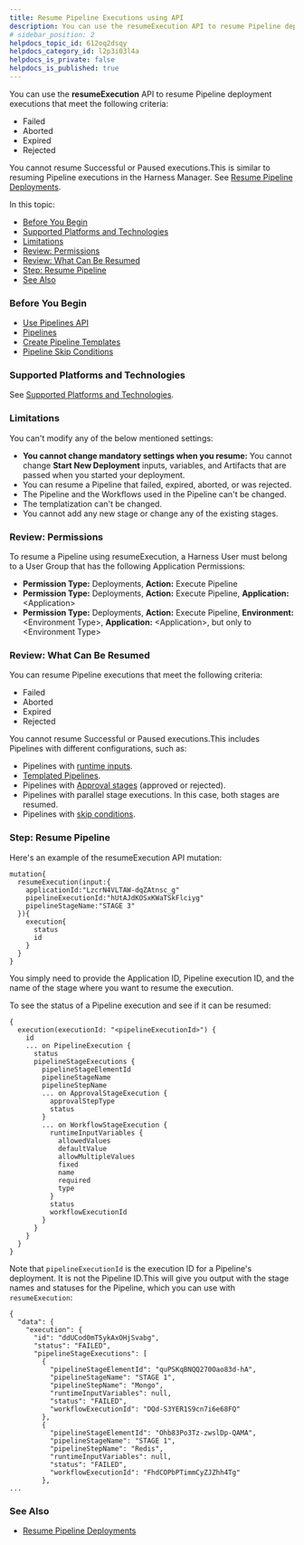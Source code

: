 ```yaml
---
title: Resume Pipeline Executions using API
description: You can use the resumeExecution API to resume Pipeline deployment executions that meet the following criteria --  Failed. Aborted. Expired. Rejected. You cannot resume Successful or Paused executions. T…
# sidebar_position: 2
helpdocs_topic_id: 612oq2dsqy
helpdocs_category_id: l2p3i03l4a
helpdocs_is_private: false
helpdocs_is_published: true
---
```


You can use the **resumeExecution** API to resume Pipeline deployment executions that meet the following criteria:

* Failed
* Aborted
* Expired
* Rejected

You cannot resume Successful or Paused executions.This is similar to resuming Pipeline executions in the Harness Manager. See [Resume Pipeline Deployments](../../../continuous-delivery/concepts-cd/deployments-overview/resume-a-pipeline-deployment.md).

In this topic:

* [Before You Begin](#before_you_begin)
* [Supported Platforms and Technologies](#supported_platforms_and_technologies)
* [Limitations](#limitations)
* [Review: Permissions](#review_permissions)
* [Review: What Can Be Resumed](#review_what_can_be_resumed)
* [Step: Resume Pipeline](#step_resume_pipeline)
* [See Also](#see_also)

### Before You Begin

* [Use Pipelines API](use-pipelines-api.md)
* [Pipelines](../../../continuous-delivery/model-cd-pipeline/pipelines/pipeline-configuration.md)
* [Create Pipeline Templates](../../../continuous-delivery/model-cd-pipeline/pipelines/templatize-pipelines.md)
* [Pipeline Skip Conditions](../../../continuous-delivery/model-cd-pipeline/pipelines/skip-conditions.md)

### Supported Platforms and Technologies

See [Supported Platforms and Technologies](https://docs.harness.io/article/220d0ojx5y-supported-platforms).

### Limitations

You can't modify any of the below mentioned settings:

* **You cannot change mandatory settings when you resume:** You cannot change **Start New Deployment** inputs, variables, and Artifacts that are passed when you started your deployment.
* You can resume a Pipeline that failed, expired, aborted, or was rejected.
* The Pipeline and the Workflows used in the Pipeline can't be changed.
* The templatization can't be changed.
* You cannot add any new stage or change any of the existing stages.

### Review: Permissions

To resume a Pipeline using resumeExecution, a Harness User must belong to a User Group that has the following Application Permissions:

* **Permission Type:** Deployments, **Action:** Execute Pipeline
* **Permission Type:** Deployments, **Action:** Execute Pipeline, **Application:**  &lt;Application&gt;
* **Permission Type:** Deployments, **Action:** Execute Pipeline, **Environment:**&lt;Environment Type&gt;, **Application:** &lt;Application&gt;, but only to &lt;Environment Type&gt;

### Review: What Can Be Resumed

You can resume Pipeline executions that meet the following criteria:

* Failed
* Aborted
* Expired
* Rejected

You cannot resume Successful or Paused executions.This includes Pipelines with different configurations, such as:

* Pipelines with [runtime inputs](../../../continuous-delivery/model-cd-pipeline/pipelines/pipeline-configuration.md).
* [Templated Pipelines](../../../continuous-delivery/model-cd-pipeline/pipelines/templatize-pipelines.md).
* Pipelines with [Approval stages](https://docs.harness.io/category/add-approvals) (approved or rejected).
* Pipelines with parallel stage executions. In this case, both stages are resumed.
* Pipelines with [skip conditions](../../../continuous-delivery/model-cd-pipeline/pipelines/skip-conditions.md).

### Step: Resume Pipeline

Here's an example of the resumeExecution API mutation:


```
mutation{  
  resumeExecution(input:{  
    applicationId:"LzcrN4VLTAW-dqZAtnsc_g"  
    pipelineExecutionId:"hUtAJdKOSxKWaTSkFlciyg"  
    pipelineStageName:"STAGE 3"  
  }){  
    execution{  
      status  
      id  
    }  
  }  
}
```
You simply need to provide the Application ID, Pipeline execution ID, and the name of the stage where you want to resume the execution.

To see the status of a Pipeline execution and see if it can be resumed:


```
{  
  execution(executionId: "<pipelineExecutionId>") {  
    id  
    ... on PipelineExecution {  
      status  
      pipelineStageExecutions {  
        pipelineStageElementId  
        pipelineStageName  
        pipelineStepName  
        ... on ApprovalStageExecution {  
          approvalStepType  
          status  
        }  
        ... on WorkflowStageExecution {  
          runtimeInputVariables {  
            allowedValues  
            defaultValue  
            allowMultipleValues  
            fixed  
            name  
            required  
            type  
          }  
          status  
          workflowExecutionId  
        }  
      }  
    }  
  }  
}
```
Note that `pipelineExecutionId` is the execution ID for a Pipeline's deployment. It is not the Pipeline ID.This will give you output with the stage names and statuses for the Pipeline, which you can use with `resumeExecution`:


```
{  
  "data": {  
    "execution": {  
      "id": "ddUCod0mT5ykAxOHjSvabg",  
      "status": "FAILED",  
      "pipelineStageExecutions": [  
        {  
          "pipelineStageElementId": "quPSKqBNQQ270Oao83d-hA",  
          "pipelineStageName": "STAGE 1",  
          "pipelineStepName": "Mongo",  
          "runtimeInputVariables": null,  
          "status": "FAILED",  
          "workflowExecutionId": "DQd-S3YER1S9cn7i6e68FQ"  
        },  
        {  
          "pipelineStageElementId": "Ohb83Po3Tz-zwslDp-QAMA",  
          "pipelineStageName": "STAGE 1",  
          "pipelineStepName": "Redis",  
          "runtimeInputVariables": null,  
          "status": "FAILED",  
          "workflowExecutionId": "FhdCOPbPTimmCyZJZhh4Tg"  
        },  
...
```
### See Also

* [Resume Pipeline Deployments](../../../continuous-delivery/concepts-cd/deployments-overview/resume-a-pipeline-deployment.md)

